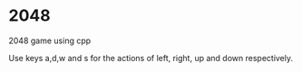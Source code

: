 # 2048
2048 game using cpp

Use keys a,d,w and s for the actions of left, right, up and down respectively. 
